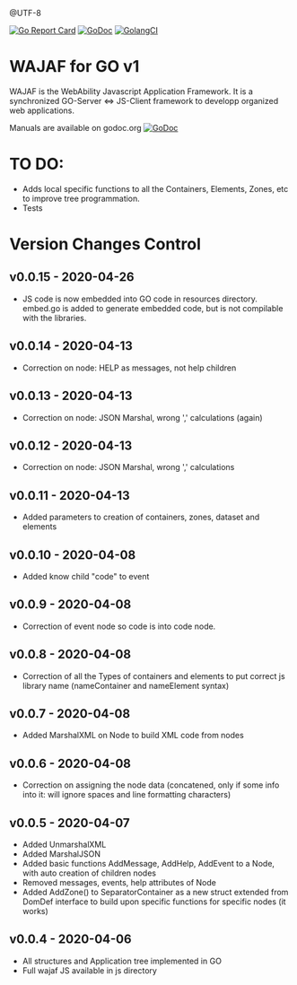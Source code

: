 @UTF-8

[![Go Report Card](https://goreportcard.com/badge/github.com/webability-go/wajaf)](https://goreportcard.com/report/github.com/webability-go/wajaf)
[![GoDoc](https://godoc.org/github.com/webability-go/wajaf?status.png)](https://godoc.org/github.com/webability-go/wajaf)
[![GolangCI](https://golangci.com/badges/github.com/webability-go/wajaf.svg)](https://golangci.com)

WAJAF for GO v1
=============================

WAJAF is the WebAbility Javascript Application Framework. It is a synchronized GO-Server <=> JS-Client framework to developp organized web applications.

Manuals are available on godoc.org [![GoDoc](https://godoc.org/github.com/webability-go/wajaf?status.png)](https://godoc.org/github.com/webability-go/wajaf)


TO DO:
======
- Adds local specific functions to all the Containers, Elements, Zones, etc to improve tree programmation.
- Tests

Version Changes Control
=======================

v0.0.15 - 2020-04-26
------------------------
- JS code is now embedded into GO code in resources directory. embed.go is added to generate embedded code, but is not compilable with the libraries.

v0.0.14 - 2020-04-13
------------------------
- Correction on node: HELP as messages, not help children

v0.0.13 - 2020-04-13
------------------------
- Correction on node: JSON Marshal, wrong ',' calculations (again)

v0.0.12 - 2020-04-13
------------------------
- Correction on node: JSON Marshal, wrong ',' calculations

v0.0.11 - 2020-04-13
------------------------
- Added parameters to creation of containers, zones, dataset and elements

v0.0.10 - 2020-04-08
------------------------
- Added know child "code" to event

v0.0.9 - 2020-04-08
------------------------
- Correction of event node so code is into code node.

v0.0.8 - 2020-04-08
------------------------
- Correction of all the Types of containers and elements to put correct js library name (nameContainer and nameElement syntax)

v0.0.7 - 2020-04-08
------------------------
- Added MarshalXML on Node to build XML code from nodes

v0.0.6 - 2020-04-08
------------------------
- Correction on assigning the node data (concatened, only if some info into it: will ignore spaces and line formatting characters)

v0.0.5 - 2020-04-07
-----------------------
- Added UnmarshalXML
- Added MarshalJSON
- Added basic functions AddMessage, AddHelp, AddEvent to a Node, with auto creation of children nodes
- Removed messages, events, help attributes of Node
- Added AddZone() to SeparatorContainer as a new struct extended from DomDef interface to build upon specific functions for specific nodes (it works)

v0.0.4 - 2020-04-06
-----------------------
- All structures and Application tree implemented in GO
- Full wajaf JS available in js directory
